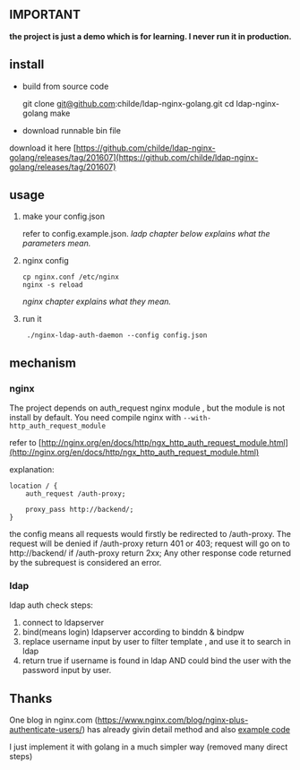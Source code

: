 ## IMPORTANT

**the project is just a demo which is for learning. I never run it in production.**

## install

-  build from source code

    git clone git@github.com:childe/ldap-nginx-golang.git
    cd ldap-nginx-golang
    make

- download runnable bin file

download it here [https://github.com/childe/ldap-nginx-golang/releases/tag/201607](https://github.com/childe/ldap-nginx-golang/releases/tag/201607)


## usage

1. make your config.json

    refer to config.example.json.  *ladp chapter below explains what the parameters mean.*
    
2.  nginx config

        cp nginx.conf /etc/nginx
        nginx -s reload

    *nginx chapter explains what they mean.*
    

3. run it

        ./nginx-ldap-auth-daemon --config config.json


## mechanism

### nginx
The project depends on auth_request nginx module , but the module is not install by default. You need compile nginx with `--with-http_auth_request_module`

refer to [http://nginx.org/en/docs/http/ngx_http_auth_request_module.html](http://nginx.org/en/docs/http/ngx_http_auth_request_module.html)

explanation:

    location / {
        auth_request /auth-proxy;

        proxy_pass http://backend/;
    }
the config means all requests would firstly be redirected to /auth-proxy. The request will be denied if /auth-proxy return 401 or 403;  request will go on to http://backend/ if /auth-proxy return 2xx; Any other response code returned by the subrequest is considered an error.

### ldap

ldap auth check steps:

1. connect to ldapserver
2. bind(means login) ldapserver according to binddn & bindpw
3. replace username input by user to filter template , and use it to search in ldap
5. return true if username is found in ldap AND could bind the user with the password input by user.


## Thanks

One blog in nginx.com (https://www.nginx.com/blog/nginx-plus-authenticate-users/) has already givin detail method and also [example code](https://github.com/nginxinc/nginx-ldap-auth)

I just implement it with golang in a much simpler way (removed many direct steps)
